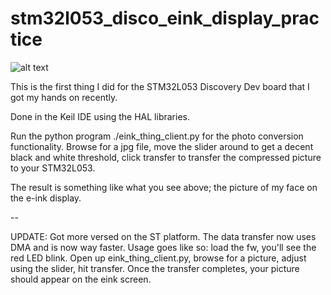# stm32l053_disco_eink_display_practice
![alt text](https://github.com/IsikcanYilmaz/stm32l053_disco_eink_display_practice/blob/master/20170826_104507.jpg)

This is the first thing I did for the STM32L053 Discovery Dev board that I got my hands on recently. 

Done in the Keil IDE using the HAL libraries. 

Run the python program ./eink_thing_client.py for the photo conversion functionality. Browse for a jpg file, move the slider around to get a decent black and white threshold, click transfer to transfer the compressed picture to your STM32L053. 

The result is something like what you see above; the picture of my face on the e-ink display. 

--

UPDATE:
Got more versed on the ST platform. The data transfer now uses DMA and is now way faster. Usage goes like so: load the fw, you'll see the red LED blink. Open up eink_thing_client.py, browse for a picture, adjust using the slider, hit transfer. Once the transfer completes, your picture should appear on the eink screen.
